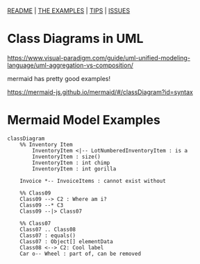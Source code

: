 [README](/README.md) | [THE EXAMPLES](/mermaid/the-examples.md) | [TIPS](/mermaid/general/tips.md) | [ISSUES](/mermaid/general/issues.md)

# Class Diagrams in UML

https://www.visual-paradigm.com/guide/uml-unified-modeling-language/uml-aggregation-vs-composition/

mermaid has pretty good examples!

https://mermaid-js.github.io/mermaid/#/classDiagram?id=syntax

# Mermaid Model Examples

```mermaid
classDiagram
    %% Inventory Item
        InventoryItem <|-- LotNumberedInventoryItem : is a
        InventoryItem : size()
        InventoryItem : int chimp
        InventoryItem : int gorilla

    Invoice *-- InvoiceItems : cannot exist without

    %% Class09
    Class09 --> C2 : Where am i?
    Class09 --* C3
    Class09 --|> Class07

    %% Class07
    Class07 .. Class08
    Class07 : equals()
    Class07 : Object[] elementData
    Class08 <--> C2: Cool label
    Car o-- Wheel : part of, can be removed
```
